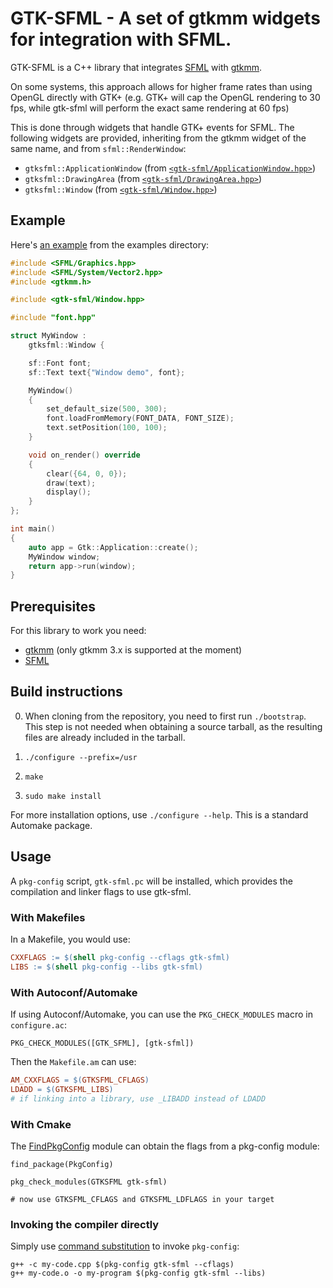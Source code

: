 # GTK-SFML - A set of gtkmm widgets for integration with SFML.

GTK-SFML is a C++ library that integrates [SFML](https://www.sfml-dev.org/) with
[gtkmm](https://gtkmm.org).

On some systems, this approach allows for higher frame rates than using OpenGL directly
with GTK+ (e.g. GTK+ will cap the OpenGL rendering to 30 fps, while gtk-sfml will perform
the exact same rendering at 60 fps)

This is done through widgets that handle GTK+ events for SFML. The following widgets are
provided, inheriting from the gtkmm widget of the same name, and from
`sfml::RenderWindow`:

- `gtksfml::ApplicationWindow` (from [`<gtk-sfml/ApplicationWindow.hpp>`](include/gtk-sfml/ApplicationWindow.hpp))
- `gtksfml::DrawingArea` (from [`<gtk-sfml/DrawingArea.hpp>`](include/gtk-sfml/DrawingArea.hpp))
- `gtksfml::Window` (from [`<gtk-sfml/Window.hpp>`](include/gtk-sfml/Window.hpp))


## Example

Here's [an example](examples/window.cpp) from the examples directory:

```cpp
#include <SFML/Graphics.hpp>
#include <SFML/System/Vector2.hpp>
#include <gtkmm.h>

#include <gtk-sfml/Window.hpp>

#include "font.hpp"

struct MyWindow :
    gtksfml::Window {

    sf::Font font;
    sf::Text text{"Window demo", font};

    MyWindow()
    {
        set_default_size(500, 300);
        font.loadFromMemory(FONT_DATA, FONT_SIZE);
        text.setPosition(100, 100);
    }

    void on_render() override
    {
        clear({64, 0, 0});
        draw(text);
        display();
    }
};

int main()
{
    auto app = Gtk::Application::create();
    MyWindow window;
    return app->run(window);
}
```


## Prerequisites

For this library to work you need:

- [gtkmm](https://gtkmm.org) (only gtkmm 3.x is supported at the moment)
- [SFML](https://www.sfml-dev.org/)


## Build instructions

0. When cloning from the repository, you need to first run `./bootstrap`. This step is not
   needed when obtaining a source tarball, as the resulting files are already included in
   the tarball.

1. `./configure --prefix=/usr`

2. `make`

3. `sudo make install`

For more installation options, use `./configure --help`. This is a standard Automake
package.


## Usage

A `pkg-config` script, `gtk-sfml.pc` will be installed, which provides the compilation and
linker flags to use gtk-sfml.

### With Makefiles
 In a Makefile, you would use:

```Makefile
CXXFLAGS := $(shell pkg-config --cflags gtk-sfml)
LIBS := $(shell pkg-config --libs gtk-sfml)
```


### With Autoconf/Automake

If using Autoconf/Automake, you can use the `PKG_CHECK_MODULES` macro in `configure.ac`:

```
PKG_CHECK_MODULES([GTK_SFML], [gtk-sfml])
```

Then the `Makefile.am` can use:

```Makefile
AM_CXXFLAGS = $(GTKSFML_CFLAGS)
LDADD = $(GTKSFML_LIBS)
# if linking into a library, use _LIBADD instead of LDADD
```


### With Cmake

The [FindPkgConfig](https://cmake.org/cmake/help/latest/module/FindPkgConfig.html) module can obtain the flags from a pkg-config module:

```
find_package(PkgConfig)

pkg_check_modules(GTKSFML gtk-sfml)

# now use GTKSFML_CFLAGS and GTKSFML_LDFLAGS in your target
```


### Invoking the compiler directly

Simply use [command
substitution](https://www.gnu.org/software/bash/manual/html_node/Command-Substitution.html)
to invoke `pkg-config`:

```
g++ -c my-code.cpp $(pkg-config gtk-sfml --cflags)
g++ my-code.o -o my-program $(pkg-config gtk-sfml --libs)
```

